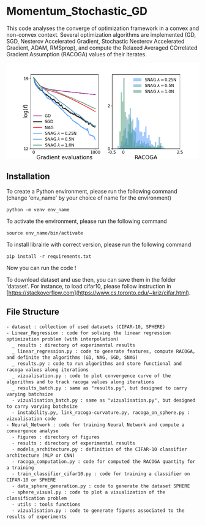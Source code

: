 # Momentum_Stochastic_GD

This code analyses the converge of optimization framework in a convex and non-convex context. 
Several optimization algorithms are implemented (GD, SGD, Nesterov Accelerated Gradient, Stochastic Nesterov Accelerated Gradient, ADAM, RMSprop), and compute the Relaxed Averaged COrrelated Gradient Assumption (RACOGA) values of their iterates.

![Deblurring of various images with various technics including SNORE](Linear_Regression/results/gaussian_mixture/convergence/d=1000_N=_100gaussian_mixture_.png)



## Installation
To create a Python environment, please run the following command (change 'env_name' by your choice of name for the environment)

```
python -m venv env_name
```
To activate the environment, please run the following command
```
source env_name/bin/activate
```
To install librairie with correct version, please run the following command
```
pip install -r requirements.txt
```
Now you can run the code !

To download dataset and use then, you can save them in the folder 'dataset'. For instance, to load cifar10, please follow instruction in [https://stackoverflow.com](https://www.cs.toronto.edu/~kriz/cifar.html).



## File Structure
```
- dataset : collection of used datasets (CIFAR-10, SPHERE)
- Linear_Regression : code for solving the linear regression optimization problem (with interpolation)
  _ results : directory of experimental results
  _ linear_regression.py : code to generate features, compute RACOGA, and definite the algorithms (GD, NAG, SGD, SNAG)
  _ results.py : code to run algorithms and store functional and racoga values along iterations
  _ vizualisation.py : code to plot convergence curve of the algorithms and to track racoga values along iterations
  _ results_batch.py : same as "results.py", but designed to carry varying batchsize
  - vizualisation_batch.py : same as "vizualisation.py", but designed to carry varying batchsize
  - instability.py, link_racoga-curvature.py, racoga_on_sphere.py : vizualisation code
- Neural_Network : code for training Neural Network and compute a convergence analyse
  - figures : directory of figures
  - results : directory of experimental results
  - models_architecture.py : definition of the CIFAR-10 classifier architecture (MLP or CNN)
  - racoga_computation.py : code for computed the RACOGA quantity for a training
  - train_classifier_cifar10.py : code for training a classifier on CIFAR-10 or SPHERE
  - data_sphere_generation.py : code to generate the dataset SPHERE
  - sphere_visual.py : code to plot a visualization of the classification problem
  - utils : tools functions
  - vizualisation.py : code to generate figures associated to the results of experiments
```
